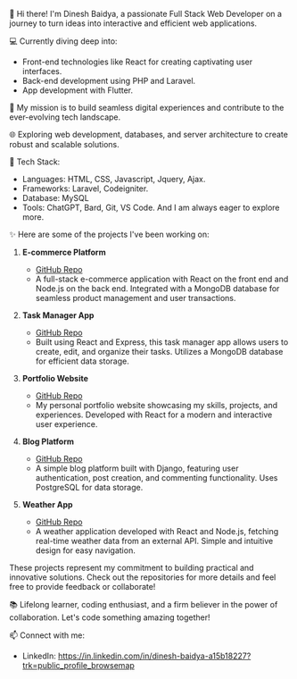 👋 Hi there! I'm Dinesh Baidya, a passionate Full Stack Web Developer on a journey to turn ideas into interactive and efficient web applications.

💻 Currently diving deep into:
   - Front-end technologies like React for creating captivating user interfaces.
   - Back-end development using PHP and Laravel.
   - App development with Flutter.

🚀 My mission is to build seamless digital experiences and contribute to the ever-evolving tech landscape.

🌐 Exploring web development, databases, and server architecture to create robust and scalable solutions.

🔧 Tech Stack:
   - Languages: HTML, CSS, Javascript, Jquery, Ajax.
   - Frameworks: Laravel, Codeigniter.
   - Database: MySQL
   - Tools: ChatGPT, Bard, Git, VS Code.
  And I am always eager to explore more.

✨ Here are some of the projects I've been working on:

1. **E-commerce Platform**
   - [GitHub Repo](link-to-repo)
   - A full-stack e-commerce application with React on the front end and Node.js on the back end. Integrated with a MongoDB database for seamless product management and user transactions.

2. **Task Manager App**
   - [GitHub Repo](link-to-repo)
   - Built using React and Express, this task manager app allows users to create, edit, and organize their tasks. Utilizes a MongoDB database for efficient data storage.

3. **Portfolio Website**
   - [GitHub Repo](link-to-repo)
   - My personal portfolio website showcasing my skills, projects, and experiences. Developed with React for a modern and interactive user experience.

4. **Blog Platform**
   - [GitHub Repo](link-to-repo)
   - A simple blog platform built with Django, featuring user authentication, post creation, and commenting functionality. Uses PostgreSQL for data storage.

5. **Weather App**
   - [GitHub Repo](link-to-repo)
   - A weather application developed with React and Node.js, fetching real-time weather data from an external API. Simple and intuitive design for easy navigation.

These projects represent my commitment to building practical and innovative solutions. Check out the repositories for more details and feel free to provide feedback or collaborate!

📚 Lifelong learner, coding enthusiast, and a firm believer in the power of collaboration. Let's code something amazing together!

📫 Connect with me:
   - LinkedIn: https://in.linkedin.com/in/dinesh-baidya-a15b18227?trk=public_profile_browsemap
  <!--- - Portfolio: https://dinesh.online --->


<!---
dineshbaidya12/dineshbaidya12 is a ✨ special ✨ repository because its `README.md` (this file) appears on your GitHub profile.
You can click the Preview link to take a look at your changes.
--->
